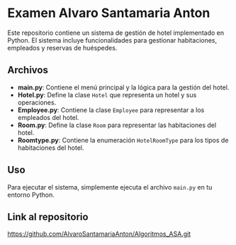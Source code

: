 # Examen Alvaro Santamaria Anton

Este repositorio contiene un sistema de gestión de hotel implementado en Python. El sistema incluye funcionalidades para gestionar habitaciones, empleados y reservas de huéspedes.

## Archivos

- **main.py**: Contiene el menú principal y la lógica para la gestión del hotel.
- **Hotel.py**: Define la clase `Hotel` que representa un hotel y sus operaciones.
- **Employee.py**: Contiene la clase `Employee` para representar a los empleados del hotel.
- **Room.py**: Define la clase `Room` para representar las habitaciones del hotel.
- **Roomtype.py**: Contiene la enumeración `HotelRoomType` para los tipos de habitaciones del hotel.

## Uso

Para ejecutar el sistema, simplemente ejecuta el archivo `main.py` en tu entorno Python.

## Link al repositorio
https://github.com/AlvaroSantamariaAnton/Algoritmos_ASA.git